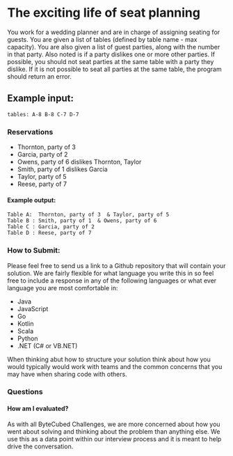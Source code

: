 # The exciting life of seat planning
You work for a wedding planner and are in charge of assigning seating for guests. You are given a list of tables (defined by table name - max capacity). You are also given a list of guest parties, along with the number in that party. Also noted is if a party dislikes one or more other parties. If possible, you should not seat parties at the same table with a party they dislike. If it is not possible to seat all parties at the same table, the program should return an error.

## Example input: 
```
tables: A-8 B-8 C-7 D-7 
```
### Reservations

* Thornton, party of 3 
* Garcia, party of 2 
* Owens, party of 6 dislikes Thornton, Taylor
* Smith, party of 1 dislikes Garcia 
* Taylor, party of 5
* Reese, party of 7

#### Example output: 
```
Table A:  Thornton, party of 3  & Taylor, party of 5
Table B : Smith, party of 1  & Owens, party of 6
Table C : Garcia, party of 2
Table D : Reese, party of 7
```

### How to Submit:

Please feel free to send us a link to a Github repository that will contain your solution.  We are fairly flexible for what language you write this in so feel free to include a response in any of the following languages or what ever language you are most comfortable in:
* Java
* JavaScript
* Go
* Kotlin
* Scala
* Python
* .NET (C# or VB.NET)

When thinking abut how to structure your solution think about how you would typically would work with teams and the common concerns that you may have when sharing code with others.

### Questions

#### How am I evaluated?
As with all ByteCubed Challenges, we are more concerned about how you went about solving and thinking about the problem than anything else.  We use this as a data point within our interview process and it is meant to help drive the conversation.
